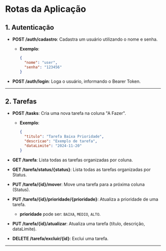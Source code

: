 # Rotas da Aplicação

## 1. **Autenticação**

- **POST /auth/cadastro**: Cadastra um usuário utilizando o nome e senha.
  - **Exemplo**:
    ```json
    {
      "nome": "user",
      "senha": "123456"
    }
    ```

- **POST /auth/login**: Loga o usuário, informando o Bearer Token.

---

## 2. **Tarefas**

- **POST /tasks**: Cria uma nova tarefa na coluna "A Fazer".
  - **Exemplo**:
    ```json
    {
      "titulo": "Tarefa Baixa Prioridade",
      "descricao": "Exemplo de tarefa",
      "dataLimite": "2024-11-20"
    }
    ```

- **GET /tarefa**: Lista todas as tarefas organizadas por coluna.
  
- **GET /tarefa/status/{status}**: Lista todas as tarefas organizadas por Status.

- **PUT /tarefa/{id}/mover**: Move uma tarefa para a próxima coluna (Status).

- **PUT /tarefa/{id}/prioridade/{prioridade}**: Atualiza a prioridade de uma tarefa.
  - **prioridade** pode ser: `BAIXA`, `MEDIO`, `ALTO`.

- **PUT /tarefa/{id}/atualizar**: Atualiza uma tarefa (título, descrição, dataLimite).

- **DELETE /tarefa/excluir/{id}**: Exclui uma tarefa.

---
